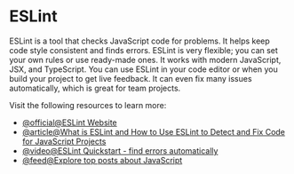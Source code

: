 # ESLint

ESLint is a tool that checks JavaScript code for problems. It helps keep code style consistent and finds errors. ESLint is very flexible; you can set your own rules or use ready-made ones. It works with modern JavaScript, JSX, and TypeScript. You can use ESLint in your code editor or when you build your project to get live feedback. It can even fix many issues automatically, which is great for team projects.

Visit the following resources to learn more:

- [@official@ESLint Website](https://eslint.org/)
- [@article@What is ESLint and How to Use ESLint to Detect and Fix Code for JavaScript Projects](https://2coffee.dev/en/articles/what-is-eslint-and-how-to-use-eslint-to-detect-fix-code-for-javascript-projects)
- [@video@ESLint Quickstart - find errors automatically](https://www.youtube.com/watch?v=qhuFviJn-es)
- [@feed@Explore top posts about JavaScript](https://app.daily.dev/tags/javascript?ref=roadmapsh)
